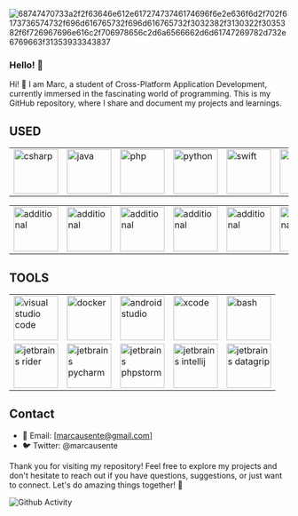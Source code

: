 ![68747470733a2f2f63646e612e61727473746174696f6e2e636f6d2f702f6173736574732f696d616765732f696d616765732f3032382f3130322f3035382f6f726967696e616c2f706978656c2d6a6566662d6d61747269782d732e6769663f31353933343837](https://github.com/user-attachments/assets/86737085-db51-4ee3-883f-45616eae5abb)
### Hello! 👋

Hi! 👋 I am Marc, a student of Cross-Platform Application Development, currently immersed in the fascinating world of programming. This is my GitHub repository, where I share and document my projects and learnings.

## USED

<div align="center">

<table style="border-collapse: collapse;">
  <tr>
    <td><img src="https://github.com/user-attachments/assets/a1e750da-6b97-44c9-84db-8625348611d1" alt="csharp" width="80"/></td>
    <td><img src="https://github.com/user-attachments/assets/7b083de8-24aa-46a1-83a1-65f605626489" alt="java" width="80"/></td>
    <td><img src="https://github.com/user-attachments/assets/dfd821d7-16b3-42ba-b8b6-5dd1f8ddcba0" alt="php" width="80"/></td>
    <td><img src="https://github.com/user-attachments/assets/00a0a736-e24f-4a09-9305-2f3dee4772b0" alt="python" width="80"/></td>
    <td><img src="https://github.com/user-attachments/assets/b9687a95-1f01-4fd3-b1f9-f047abd6c95c" alt="swift" width="80"/></td>
    <td><img src="https://github.com/user-attachments/assets/c68d4f93-d7d9-48c1-92d7-672a4bde4626" alt="html" width="80"/></td>
    <td><img src="https://github.com/user-attachments/assets/a749fec4-180b-46bd-b6c1-eae728e70d9a" alt="css3" width="80"/></td>
    <td><img src="https://github.com/user-attachments/assets/9377bcda-a67f-4934-85ad-ef645a549779" alt="unity" width="80"/></td>
  </tr>
</table>

<table style="border-collapse: collapse;">
  <tr>
    <td><img src="https://github.com/user-attachments/assets/c69d897a-556b-464b-a564-f01e3eb0aea8" alt="additional" width="80"/></td>
    <td><img src="https://github.com/user-attachments/assets/9c2bf0ea-c3a4-4634-ac0a-abb9218803d2" alt="additional" width="80"/></td>
    <td><img src="https://github.com/user-attachments/assets/08ef10b1-6a27-42e2-9598-37b0917450c3" alt="additional" width="80"/></td>
    <td><img src="https://github.com/user-attachments/assets/7f327ae7-5e3c-409d-9930-facd9d37dcce" alt="additional" width="80"/></td>
    <td><img src="https://github.com/user-attachments/assets/2a8ac0c0-4a3c-4add-bc33-5f55b1c02ddf" alt="additional" width="80"/></td>
    <td><img src="https://github.com/user-attachments/assets/aebef539-8939-4e9b-a719-cf2eebd4de52" alt="additional" width="80"/></td>
  </tr>
</table>
</div>

## TOOLS

<div align="center">
  <table style="border-collapse: collapse;">
    <tr>
      <td><img src="https://github.com/user-attachments/assets/05bf36ad-918a-43ad-abfe-47c92921a4ca" alt="visual studio code" width="80"/></td>
      <td><img src="https://github.com/user-attachments/assets/a1840e34-8013-4637-a4d8-43af78d58a86" alt="docker" width="80"/></td>
      <td><img src="https://github.com/user-attachments/assets/68d1ba0b-9cca-43f2-9161-d75827a546b8" alt="android studio" width="80"/></td>
      <td><img src="https://github.com/user-attachments/assets/50798dc7-9126-4e61-b32a-02011526037e" alt="xcode" width="80"/></td>
      <td><img src="https://github.com/user-attachments/assets/7100662a-8b5f-42e5-9269-22cdd50e8065" alt="bash" width="80"/></td>
    </tr>
    <tr>
      <td><img src="https://github.com/user-attachments/assets/6f37e406-6142-450d-9385-07941153d8a4" alt="jetbrains rider" width="80"/></td>
      <td><img src="https://github.com/user-attachments/assets/ec74a6be-cbd3-46ba-9355-72d74905c351" alt="jetbrains pycharm" width="80"/></td>
      <td><img src="https://github.com/user-attachments/assets/97225a20-c17f-4d10-b86c-e674e55d2c5f" alt="jetbrains phpstorm" width="80"/></td>
      <td><img src="https://github.com/user-attachments/assets/21048440-8885-4a42-a2d1-16235ae7398a" alt="jetbrains intellij" width="80"/></td>
      <td><img src="https://github.com/user-attachments/assets/63c924ab-14a6-42af-89d6-173138ec0815" alt="jetbrains datagrip" width="80"/></td>
    </tr>
  </table>
</div>

## Contact

- 📧 Email: [marcausente@gmail.com]
- 🐦 Twitter: @marcausente

Thank you for visiting my repository! Feel free to explore my projects and don't hesitate to reach out if you have questions, suggestions, or just want to connect. Let's do amazing things together! 🚀

![Github Activity](https://github-readme-stats.vercel.app/api?username=Marcausente&show_icons=true)

